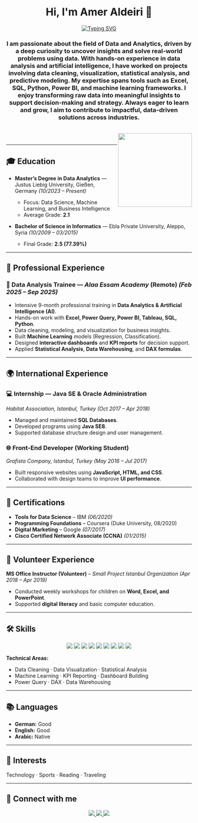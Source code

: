 <h1 align="center">Hi, I'm Amer Aldeiri 👋</h1>

<p align="center">
  <a href="https://readme-typing-svg.herokuapp.com?font=Vujahday+Script&color=%23876CF7&size=35&height=60&lines=Welcome+to+Amer's+Github+!">
    <img src="https://readme-typing-svg.herokuapp.com?font=Vujahday+Script&color=%23876CF7&size=35&height=60&lines=Welcome+to+Amer's+Github+!" alt="Typing SVG" />
  </a>
</p>

<h3 align="center">
I am passionate about the field of Data and Analytics, driven by a deep curiosity to uncover insights and solve real-world problems using data. 
With hands-on experience in data analysis and artificial intelligence, I have worked on projects involving data cleaning, visualization, statistical analysis, and predictive modeling. 
My expertise spans tools such as Excel, SQL, Python, Power BI, and machine learning frameworks. 
I enjoy transforming raw data into meaningful insights to support decision-making and strategy. 
Always eager to learn and grow, I aim to contribute to impactful, data-driven solutions across industries.
</h3>

<br>
<img align="right" src="https://user-images.githubusercontent.com/63050133/156676671-d5b2e362-97d4-4404-9447-dd71ddfea82f.gif" width="200px"/>
<br>

---

## 🎓 Education

- **Master’s Degree in Data Analytics** — Justus Liebig University, Gießen, Germany *(10/2023 – Present)*  
  - Focus: Data Science, Machine Learning, and Business Intelligence  
  - Average Grade: **2.1**

- **Bachelor of Science in Informatics** — Ebla Private University, Aleppo, Syria *(10/2009 – 03/2015)*  
  - Final Grade: **2.5 (77.39%)**

---

## 💼 Professional Experience

### 🧠 Data Analysis Trainee — *Alaa Essam Academy* (Remote) *(Feb 2025 – Sep 2025)*
- Intensive 9-month professional training in **Data Analytics & Artificial Intelligence (AI)**.  
- Hands-on work with **Excel, Power Query, Power BI, Tableau, SQL, Python**.  
- Data cleaning, modeling, and visualization for business insights.  
- Built **Machine Learning** models (Regression, Classification).  
- Designed **interactive dashboards** and **KPI reports** for decision support.  
- Applied **Statistical Analysis**, **Data Warehousing**, and **DAX formulas**.

---

## 🌍 International Experience

### 💻 Internship — Java SE & Oracle Administration  
*Habitat Association, Istanbul, Turkey* *(Oct 2017 – Apr 2018)*  
- Managed and maintained **SQL Databases**.  
- Developed programs using **Java SE8**.  
- Supported database structure design and user management.

### 🌐 Front-End Developer (Working Student)  
*Grafista Company, Istanbul, Turkey* *(May 2016 – Jul 2017)*  
- Built responsive websites using **JavaScript, HTML, and CSS**.  
- Collaborated with design teams to improve **UI performance**.  

---

## 🏅 Certifications

- **Tools for Data Science** – IBM *(06/2020)*  
- **Programming Foundations** – Coursera (Duke University, 08/2020)  
- **Digital Marketing** – Google *(07/2017)*  
- **Cisco Certified Network Associate (CCNA)** *(01/2015)*  

---

## 🤝 Volunteer Experience

**MS Office Instructor (Volunteer)** – *Small Project Istanbul Organization* *(Apr 2018 – Apr 2019)*  
- Conducted weekly workshops for children on **Word, Excel, and PowerPoint**.  
- Supported **digital literacy** and basic computer education.

---

## 🛠 Skills

<p align="center">  
  <img src="https://img.shields.io/badge/Python-3776AB?style=for-the-badge&logo=python&logoColor=white"/>
  <img src="https://img.shields.io/badge/Power%20BI-F2C811?style=for-the-badge&logo=powerbi&logoColor=black"/>
  <img src="https://img.shields.io/badge/Tableau-E97627?style=for-the-badge&logo=tableau&logoColor=white"/>
  <img src="https://img.shields.io/badge/MySQL-005C84?style=for-the-badge&logo=mysql&logoColor=white"/>
  <img src="https://img.shields.io/badge/Machine%20Learning-56B9EB?style=for-the-badge&logo=scikit-learn&logoColor=white"/>
  <img src="https://img.shields.io/badge/Data%20Modeling-009688?style=for-the-badge&logo=data&logoColor=white"/>
  <img src="https://img.shields.io/badge/HTML-E44D26?style=for-the-badge&logo=html5&logoColor=white"/>
  <img src="https://img.shields.io/badge/CSS-1572B6?style=for-the-badge&logo=css3&logoColor=white"/>
  <img src="https://img.shields.io/badge/Java-007396?style=for-the-badge&logo=java&logoColor=white"/>
</p>

**Technical Areas:**  
- Data Cleaning · Data Visualization · Statistical Analysis  
- Machine Learning · KPI Reporting · Dashboard Building  
- Power Query · DAX · Data Warehousing  

---

## 📚 Languages

- **German:** Good  
- **English:** Good  
- **Arabic:** Native  

---

## 🎯 Interests

Technology · Sports · Reading · Traveling  

---

## 📩 Connect with me

<p align="center">
  <a href="mailto:m.amerdeiri@gmail.com" title="Gmail">
    <img src="https://img.shields.io/badge/Gmail-%23F05033.svg?style=for-the-badge&logo=gmail&logoColor=white"/>
  </a>
  <a href="https://www.linkedin.com/in/amer-deiri/" title="LinkedIn">
    <img src="https://img.shields.io/badge/LinkedIn-%230077B5.svg?style=for-the-badge&logo=linkedin&logoColor=white"/>
  </a>
  <a href="https://github.com/amer-deiri" title="GitHub">
    <img src="https://img.shields.io/badge/GitHub-181717.svg?style=for-the-badge&logo=github&logoColor=white"/>
  </a>
</p>
